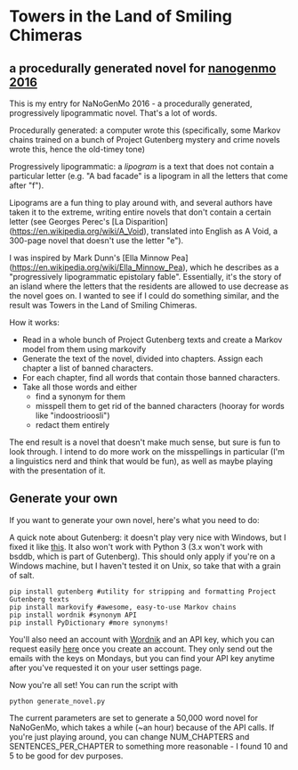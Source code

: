 # Towers in the Land of Smiling Chimeras
## a procedurally generated novel for [nanogenmo 2016](https://github.com/NaNoGenMo/2016)

This is my entry for NaNoGenMo 2016 - a procedurally generated, progressively lipogrammatic novel. That's a lot of words. 

Procedurally generated: a computer wrote this (specifically, some Markov chains trained on a bunch of Project Gutenberg mystery and crime novels wrote this, hence the old-timey tone)

Progressively lipogrammatic: a *lipogram* is a text that does not contain a particular letter (e.g. "A bad facade" is a lipogram in all the letters that come after "f"). 

Lipograms are a fun thing to play around with, and several authors have taken it to the extreme, writing entire novels that don't contain a certain letter (see Georges Perec's [La Disparition] (https://en.wikipedia.org/wiki/A_Void), translated into English as A Void, a 300-page novel that doesn't use the letter "e"). 

I was inspired by Mark Dunn's [Ella Minnow Pea] (https://en.wikipedia.org/wiki/Ella_Minnow_Pea), which he describes as a "progressively lipogrammatic epistolary fable". Essentially, it's the story of an island where the letters that the residents are allowed to use decrease as the novel goes on. I wanted to see if I could do something similar, and the result was Towers in the Land of Smiling Chimeras.

How it works:
* Read in a whole bunch of Project Gutenberg texts and create a Markov model from them using markovify
* Generate the text of the novel, divided into chapters. Assign each chapter a list of banned characters. 
* For each chapter, find all words that contain those banned characters. 
* Take all those words and either
  * find a synonym for them
  * misspell them to get rid of the banned characters (hooray for words like "indoostrioosli")
  * redact them entirely

The end result is a novel that doesn't make much sense, but sure is fun to look through. I intend to do more work on the misspellings in particular (I'm a linguistics nerd and think that would be fun), as well as maybe playing with the presentation of it.

## Generate your own

If you want to generate your own novel, here's what you need to do:

A quick note about Gutenberg: it doesn't play very nice with Windows, but I fixed it like [this](http://stackoverflow.com/questions/33714698/installing-bsddb3-6-1-1-in-windows-filenotfounderror-db-include-db-h). It also won't work with Python 3 (3.x won't work with bsddb, which is part of Gutenberg). This should only apply if you're on a Windows machine, but I haven't tested it on Unix, so take that with a grain of salt.

```
pip install gutenberg #utility for stripping and formatting Project Gutenberg texts
pip install markovify #awesome, easy-to-use Markov chains
pip install wordnik #synonym API
pip install PyDictionary #more synonyms!
```
You'll also need an account with [Wordnik](https://www.wordnik.com/signup) and an API key, which you can request easily [here](http://developer.wordnik.com/) once you create an account. They only send out the emails with the keys on Mondays, but you can find your API key anytime after you've requested it on your user settings page. 

Now you're all set! You can run the script with

```
python generate_novel.py
```

The current parameters are set to generate a 50,000 word novel for NaNoGenMo, which takes a while (~an hour) because of the API calls. If you're just playing around, you can change NUM_CHAPTERS and SENTENCES_PER_CHAPTER to something more reasonable - I found 10 and 5 to be good for dev purposes. 

